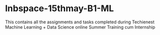 # lnbspace-15thmay-B1-ML
This contains all the assignments and tasks completed during Techienest Machine Learning + Data Science online Summer Training cum Internship
